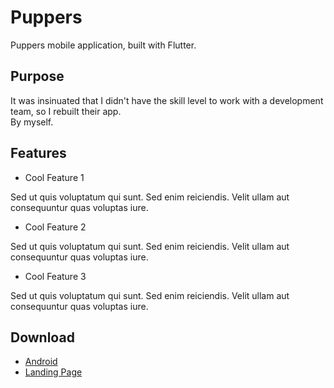 # Puppers

Puppers mobile application, built with Flutter.

## Purpose

It was insinuated that I didn't have the skill level to work with a development team, so I rebuilt their app.  
By myself.

## Features

- Cool Feature 1

Sed ut quis voluptatum qui sunt. Sed enim reiciendis. Velit ullam aut consequuntur quas voluptas iure.

- Cool Feature 2

Sed ut quis voluptatum qui sunt. Sed enim reiciendis. Velit ullam aut consequuntur quas voluptas iure.

- Cool Feature 3

Sed ut quis voluptatum qui sunt. Sed enim reiciendis. Velit ullam aut consequuntur quas voluptas iure.

## Download

- [Android](https://#)
- [Landing Page](https://#)
